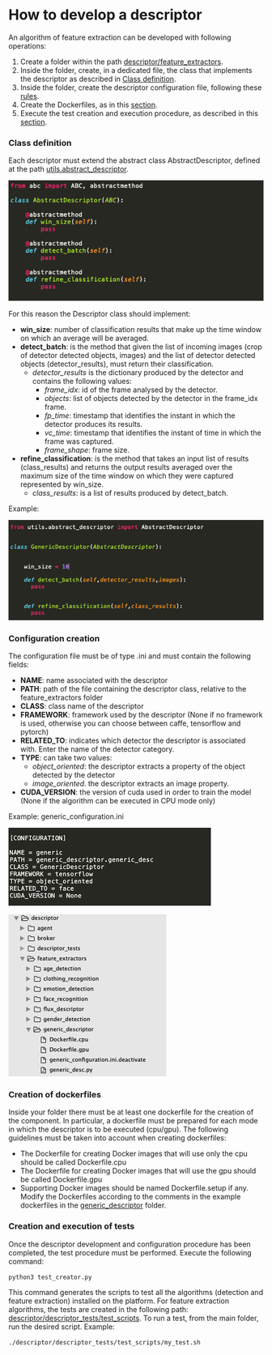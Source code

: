 # How to develop a descriptor

An algorithm of feature extraction can be developed with following operations:


1. Create a folder within the path [descriptor/feature_extractors](../../descriptor/feature_extractors).
2. Inside the folder, create, in a dedicated file, the class that implements the descriptor as described in [Class definition](#Class-definition).
3. Inside the folder, create the descriptor configuration file, following these [rules](#Configuration-creation).
4. Create the Dockerfiles, as in this [section](#Creation-of-dockerfiles).
5. Execute the test creation and execution procedure, as described in this [section](#creation-and-execution-of-tests).

### Class definition
Each descriptor must extend the abstract class AbstractDescriptor, defined at the path [utils.abstract_descriptor](../../utils/abstract_descriptor.py).

![alt text](abstract.png)


For this reason the Descriptor class should implement:
* **win_size**: number of classification results that make up the time window on which an average will be averaged.
* **detect_batch**: is the method that given the list of incoming images (crop of detector detected objects, images) and the list of detector detected objects (detector_results), must return their classification.
  * *detector_results* is the dictionary produced by the detector and contains the following values:
    * *frame_idx*: id of the frame analysed by the detector.
    * *objects*: list of objects detected by the detector in the frame_idx frame.
    * *fp_time*: timestamp that identifies the instant in which the detector produces its results.  
    * *vc_time*: timestamp that identifies the instant of time in which the frame was captured. 
    * *frame_shape*: frame size.
* **refine_classification**: is the method that takes an input list of results (class_results) and returns the output results averaged over the maximum size of the time window on which they were captured represented by win_size.
  * *class_results*: is a list of results produced by detect_batch.

Example:


![alt text](generic_desc.png)

### Configuration creation
The configuration file must be of type .ini and must contain the following fields:

* **NAME**: name associated with the descriptor
* **PATH**: path of the file containing the descriptor class, relative to the feature_extractors folder
* **CLASS**: class name of the descriptor
* **FRAMEWORK**: framework used by the descriptor (None if no framework is used, otherwise you can choose between caffe, tensorflow and pytorch)
* **RELATED_TO**: indicates which detector the descriptor is associated with. Enter the name of the detector category.
* **TYPE**: can take two values: 
  * *object_oriented*: the descriptor extracts a property of the object detected by the detector
  * *image_oriented*. the descriptor extracts an image property.
* **CUDA_VERSION**: the version of cuda used in order to train the model (None if the algorithm can be executed in CPU mode only)


Example:
generic_configuration.ini

![alt text](configuration.png)


![alt text](struct.png)



### Creation of dockerfiles
Inside your folder there must be at least one dockerfile for the creation of the component. In particular, a dockerfile must be prepared for each mode in which the descriptor is to be executed (cpu/gpu).
The following guidelines must be taken into account when creating dockerfiles:
* The Dockerfile for creating Docker images that will use only the cpu should be called Dockerfile.cpu
* The Dockerfile for creating Docker images that will use the gpu should be called Dockerfile.gpu
* Supporting Docker images should be named Dockerfile.setup if any.
Modify the Dockerfiles according to the comments in the example dockerfiles in the [generic_descriptor](../../descriptor/feature_extractors/generic_descriptor/) folder.

### Creation and execution of tests
Once the descriptor development and configuration procedure has been completed, the test procedure must be performed.
Execute the following command:
```
python3 test_creator.py
```

This command generates the scripts to test all the algorithms (detection and feature extraction) installed on the platform. For feature extraction algorithms, the tests are created in the following path:
[descriptor/descriptor_tests/test_scripts](../../descriptor/descriptor_tests/test_scripts).
To run a test, from the main folder, run the desired script. Example:
```
./descriptor/descriptor_tests/test_scripts/my_test.sh
```

